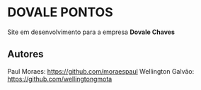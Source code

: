 # DOVALE PONTOS

Site em desenvolvimento para a empresa **Dovale Chaves**

## Autores
Paul Moraes: https://github.com/moraespaul
Wellington Galvão: https://github.com/wellingtongmota
